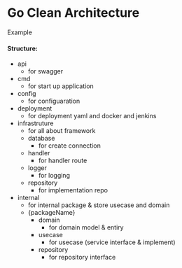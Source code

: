 # Go Clean Architecture
Example 

#### Structure:
- api 
    * for swagger
- cmd
    * for start up application
- config
    * for configuaration
- deployment
    * for deployment yaml and docker and jenkins 
- infrastruture
    * for all about framework
    * database
        * for create connection
    * handler
        * for handler route
    * logger
        * for logging
    * repository
        * for implementation repo
- internal
    * for internal package & store usecase and domain
    * {packageName}
        * domain
            * for domain model & entiry
        * usecase
            * for usecase (service interface & implement)
        * repository
            * for repository interface
        
